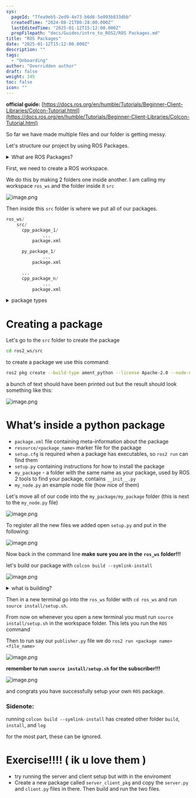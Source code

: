 ```yaml
---
sys:
  pageId: "7fea9eb5-2ed9-4e73-b6d6-5e093b833dbb"
  createdTime: "2024-08-21T00:28:00.000Z"
  lastEditedTime: "2025-01-12T15:12:00.000Z"
  propFilepath: "docs/Guides/intro_to_ROS2/ROS Packages.md"
title: "ROS Packages"
date: "2025-01-12T15:12:00.000Z"
description: ""
tags:
  - "Onboarding"
author: "Overridden author"
draft: false
weight: 145
toc: false
icon: ""
---
```


**official guide:** [https://docs.ros.org/en/humble/Tutorials/Beginner-Client-Libraries/Colcon-Tutorial.html](https://docs.ros.org/en/humble/Tutorials/Beginner-Client-Libraries/Colcon-Tutorial.html)

So far we have made multiple files and our folder is getting messy.

Let's structure our project by using ROS Packages.

<details>

<summary>What are ROS Packages?</summary>

ROS Packages are, as the name implies, packages of code that are highly sharable between ROS developers.

They consist of a folder, `package.xml` file, and source code

```python
      cpp_package_1/
		      ... imagine much code files here ..
          package.xml
```

</details>

First, we need to create a ROS workspace.

We do this by making 2 folders one inside another. I am calling my workspace `ros_ws` and the folder inside it `src`

![image.png](https://prod-files-secure.s3.us-west-2.amazonaws.com/d518164a-d88e-44d1-a4ee-3adb3bd8bce0/70706947-fd18-4537-a67b-e12946812d31/image.png?X-Amz-Algorithm=AWS4-HMAC-SHA256&X-Amz-Content-Sha256=UNSIGNED-PAYLOAD&X-Amz-Credential=ASIAZI2LB4663TSLOGMH%2F20250416%2Fus-west-2%2Fs3%2Faws4_request&X-Amz-Date=20250416T161051Z&X-Amz-Expires=3600&X-Amz-Security-Token=IQoJb3JpZ2luX2VjEMD%2F%2F%2F%2F%2F%2F%2F%2F%2F%2FwEaCXVzLXdlc3QtMiJHMEUCIFKLCItYqJ8ATXOP%2FTo4q4Jaq4aigPb5ki4tRnVc9uPAAiEA%2BvRuzI5xU8anpLVJQ4DblfSDNU621NqbTuVSxitOY%2Boq%2FwMISRAAGgw2Mzc0MjMxODM4MDUiDM39MquNT8CxUmtr0SrcA2BiKwSVRIOyBbMNuG1ZevwNnpWG2zEevtVZSxo79oFGtTnytzonnKjYun5jgO8yQDZ%2Bui%2BKoIZ0J1EYP0GT35%2F5S8Pb96wyemGJkSYshyKKF0%2BaakGhpYgWD61mZO%2B3kVObyfVkwq1c9P0T%2BUt97%2Bac%2FsXMhFXNjZLrba7mGda0Y9E16FKv9COnAyXo00rhvvjxOmGFmpdQPOLgt%2FJ3NxCCOiiwGU1OHkwpHQQKBCDX%2BEtFDTaDKW%2FYRp5ki3Ad77ZQ0df8GwhDVNH9byEy9Le4MTPlOFoBUqrFQ%2FcNsyEVa9DHQRg2aJL46xOK4Ln%2BhiZF3a2qlUzWXvCuIcmmZzDTLzAYYKejQAPqNIX7qGsQJnMVAaJXgBYMtRojfz2xcqS%2BNSoEGKaT8u06980ZhozR2Nm2zd3zN0jcpJbTb3RmcpWr7xT3Nrezb8AXBUh56lJeK8bzpoOlscjW1A55g4BZraXEo%2BSIqGS9c3CM6GWJU1FzzQ0sf%2BZmUp66gShAe%2FdtCvfmo%2Fp4ZGGVUtHDbAzfCsvXOsxBvCNzVpQXjvJfI8HOjpSk5fngAPjYWACZbDw63zzvcXRqHXLes4vOkl89SsfZ9lfycIspmfsthrw0q%2BMT0pLmgnmRBrUTMPmq%2F78GOqUB%2FkRWhGwtFgK4%2FDGXaKFP2cBeryZc49CdM8UdclLqyixKX6222028MoZ5CmFM6M8NpVoMf2lLXtOvmU9yp2P2iqBYqHOVqCfPhGdiGQ7nUXmO8bldPHC3SyMZYIY8yVseVJhovSuDF1P%2FayqAmExFwDWJV7n%2FlqRcUq36VMaq7g7La8cwy5mxXiYGt7mvYC9Y9nqY2vwbR7bjF5Pk1HXRGop7Xiu9&X-Amz-Signature=96900e902c94cc6fb4756ac63a788857de8dca64037a79cdda5262cbc1b7d428&X-Amz-SignedHeaders=host&x-id=GetObject)

Then inside this `src` folder is where we put all of our packages.

```python
ros_ws/
    src/
      cpp_package_1/
		      ...
          package.xml

      py_package_1/
		      ...
          package.xml

      ...
      cpp_package_n/
		      ...
          package.xml

```

<details>

<summary>package types</summary>

packages can be either `C++` or python.

the intern file structure is different for each but for this guide we will stick to creating python packages

</details>

# Creating a package

Let's go to the `src` folder to create the package

```bash
cd ros2_ws/src
```

to create a package we use this command:

```bash
ros2 pkg create --build-type ament_python --license Apache-2.0 --node-name my_node my_package
```

a bunch of text should have been printed out but the result should look something like this:

![image.png](https://prod-files-secure.s3.us-west-2.amazonaws.com/d518164a-d88e-44d1-a4ee-3adb3bd8bce0/e6cf1e3f-8512-4a3e-b131-079f800bf3e8/image.png?X-Amz-Algorithm=AWS4-HMAC-SHA256&X-Amz-Content-Sha256=UNSIGNED-PAYLOAD&X-Amz-Credential=ASIAZI2LB4663TSLOGMH%2F20250416%2Fus-west-2%2Fs3%2Faws4_request&X-Amz-Date=20250416T161051Z&X-Amz-Expires=3600&X-Amz-Security-Token=IQoJb3JpZ2luX2VjEMD%2F%2F%2F%2F%2F%2F%2F%2F%2F%2FwEaCXVzLXdlc3QtMiJHMEUCIFKLCItYqJ8ATXOP%2FTo4q4Jaq4aigPb5ki4tRnVc9uPAAiEA%2BvRuzI5xU8anpLVJQ4DblfSDNU621NqbTuVSxitOY%2Boq%2FwMISRAAGgw2Mzc0MjMxODM4MDUiDM39MquNT8CxUmtr0SrcA2BiKwSVRIOyBbMNuG1ZevwNnpWG2zEevtVZSxo79oFGtTnytzonnKjYun5jgO8yQDZ%2Bui%2BKoIZ0J1EYP0GT35%2F5S8Pb96wyemGJkSYshyKKF0%2BaakGhpYgWD61mZO%2B3kVObyfVkwq1c9P0T%2BUt97%2Bac%2FsXMhFXNjZLrba7mGda0Y9E16FKv9COnAyXo00rhvvjxOmGFmpdQPOLgt%2FJ3NxCCOiiwGU1OHkwpHQQKBCDX%2BEtFDTaDKW%2FYRp5ki3Ad77ZQ0df8GwhDVNH9byEy9Le4MTPlOFoBUqrFQ%2FcNsyEVa9DHQRg2aJL46xOK4Ln%2BhiZF3a2qlUzWXvCuIcmmZzDTLzAYYKejQAPqNIX7qGsQJnMVAaJXgBYMtRojfz2xcqS%2BNSoEGKaT8u06980ZhozR2Nm2zd3zN0jcpJbTb3RmcpWr7xT3Nrezb8AXBUh56lJeK8bzpoOlscjW1A55g4BZraXEo%2BSIqGS9c3CM6GWJU1FzzQ0sf%2BZmUp66gShAe%2FdtCvfmo%2Fp4ZGGVUtHDbAzfCsvXOsxBvCNzVpQXjvJfI8HOjpSk5fngAPjYWACZbDw63zzvcXRqHXLes4vOkl89SsfZ9lfycIspmfsthrw0q%2BMT0pLmgnmRBrUTMPmq%2F78GOqUB%2FkRWhGwtFgK4%2FDGXaKFP2cBeryZc49CdM8UdclLqyixKX6222028MoZ5CmFM6M8NpVoMf2lLXtOvmU9yp2P2iqBYqHOVqCfPhGdiGQ7nUXmO8bldPHC3SyMZYIY8yVseVJhovSuDF1P%2FayqAmExFwDWJV7n%2FlqRcUq36VMaq7g7La8cwy5mxXiYGt7mvYC9Y9nqY2vwbR7bjF5Pk1HXRGop7Xiu9&X-Amz-Signature=99c604cecc3383911a4da34b50800ae2f1d4f9f4df120704811491986bb7e2b2&X-Amz-SignedHeaders=host&x-id=GetObject)

# What’s inside a python package

- `package.xml` file containing meta-information about the package
- `resource/<package_name>` marker file for the package
- `setup.cfg` is required when a package has executables, so `ros2 run` can find them
- `setup.py` containing instructions for how to install the package
- `my_package` - a folder with the same name as your package, used by ROS 2 tools to find your package, contains `__init__.py`
- `my_node.py` an example node file (how nice of them)

Let's move all of our code into the `my_package/my_package` folder (this is next to the `my_node.py` file)

![image.png](https://prod-files-secure.s3.us-west-2.amazonaws.com/d518164a-d88e-44d1-a4ee-3adb3bd8bce0/9ce58f11-0da9-4d3e-b86d-506a9685d378/image.png?X-Amz-Algorithm=AWS4-HMAC-SHA256&X-Amz-Content-Sha256=UNSIGNED-PAYLOAD&X-Amz-Credential=ASIAZI2LB4663TSLOGMH%2F20250416%2Fus-west-2%2Fs3%2Faws4_request&X-Amz-Date=20250416T161051Z&X-Amz-Expires=3600&X-Amz-Security-Token=IQoJb3JpZ2luX2VjEMD%2F%2F%2F%2F%2F%2F%2F%2F%2F%2FwEaCXVzLXdlc3QtMiJHMEUCIFKLCItYqJ8ATXOP%2FTo4q4Jaq4aigPb5ki4tRnVc9uPAAiEA%2BvRuzI5xU8anpLVJQ4DblfSDNU621NqbTuVSxitOY%2Boq%2FwMISRAAGgw2Mzc0MjMxODM4MDUiDM39MquNT8CxUmtr0SrcA2BiKwSVRIOyBbMNuG1ZevwNnpWG2zEevtVZSxo79oFGtTnytzonnKjYun5jgO8yQDZ%2Bui%2BKoIZ0J1EYP0GT35%2F5S8Pb96wyemGJkSYshyKKF0%2BaakGhpYgWD61mZO%2B3kVObyfVkwq1c9P0T%2BUt97%2Bac%2FsXMhFXNjZLrba7mGda0Y9E16FKv9COnAyXo00rhvvjxOmGFmpdQPOLgt%2FJ3NxCCOiiwGU1OHkwpHQQKBCDX%2BEtFDTaDKW%2FYRp5ki3Ad77ZQ0df8GwhDVNH9byEy9Le4MTPlOFoBUqrFQ%2FcNsyEVa9DHQRg2aJL46xOK4Ln%2BhiZF3a2qlUzWXvCuIcmmZzDTLzAYYKejQAPqNIX7qGsQJnMVAaJXgBYMtRojfz2xcqS%2BNSoEGKaT8u06980ZhozR2Nm2zd3zN0jcpJbTb3RmcpWr7xT3Nrezb8AXBUh56lJeK8bzpoOlscjW1A55g4BZraXEo%2BSIqGS9c3CM6GWJU1FzzQ0sf%2BZmUp66gShAe%2FdtCvfmo%2Fp4ZGGVUtHDbAzfCsvXOsxBvCNzVpQXjvJfI8HOjpSk5fngAPjYWACZbDw63zzvcXRqHXLes4vOkl89SsfZ9lfycIspmfsthrw0q%2BMT0pLmgnmRBrUTMPmq%2F78GOqUB%2FkRWhGwtFgK4%2FDGXaKFP2cBeryZc49CdM8UdclLqyixKX6222028MoZ5CmFM6M8NpVoMf2lLXtOvmU9yp2P2iqBYqHOVqCfPhGdiGQ7nUXmO8bldPHC3SyMZYIY8yVseVJhovSuDF1P%2FayqAmExFwDWJV7n%2FlqRcUq36VMaq7g7La8cwy5mxXiYGt7mvYC9Y9nqY2vwbR7bjF5Pk1HXRGop7Xiu9&X-Amz-Signature=45df1298b3c5bb48c1df1ca965206529f207d1479654d8065a4b5897bb985e91&X-Amz-SignedHeaders=host&x-id=GetObject)

To register all the new files we added open `setup.py` and put in the following:

![image.png](https://prod-files-secure.s3.us-west-2.amazonaws.com/d518164a-d88e-44d1-a4ee-3adb3bd8bce0/1cd7c262-4cae-4496-9d75-c178537d24a2/image.png?X-Amz-Algorithm=AWS4-HMAC-SHA256&X-Amz-Content-Sha256=UNSIGNED-PAYLOAD&X-Amz-Credential=ASIAZI2LB4663TSLOGMH%2F20250416%2Fus-west-2%2Fs3%2Faws4_request&X-Amz-Date=20250416T161051Z&X-Amz-Expires=3600&X-Amz-Security-Token=IQoJb3JpZ2luX2VjEMD%2F%2F%2F%2F%2F%2F%2F%2F%2F%2FwEaCXVzLXdlc3QtMiJHMEUCIFKLCItYqJ8ATXOP%2FTo4q4Jaq4aigPb5ki4tRnVc9uPAAiEA%2BvRuzI5xU8anpLVJQ4DblfSDNU621NqbTuVSxitOY%2Boq%2FwMISRAAGgw2Mzc0MjMxODM4MDUiDM39MquNT8CxUmtr0SrcA2BiKwSVRIOyBbMNuG1ZevwNnpWG2zEevtVZSxo79oFGtTnytzonnKjYun5jgO8yQDZ%2Bui%2BKoIZ0J1EYP0GT35%2F5S8Pb96wyemGJkSYshyKKF0%2BaakGhpYgWD61mZO%2B3kVObyfVkwq1c9P0T%2BUt97%2Bac%2FsXMhFXNjZLrba7mGda0Y9E16FKv9COnAyXo00rhvvjxOmGFmpdQPOLgt%2FJ3NxCCOiiwGU1OHkwpHQQKBCDX%2BEtFDTaDKW%2FYRp5ki3Ad77ZQ0df8GwhDVNH9byEy9Le4MTPlOFoBUqrFQ%2FcNsyEVa9DHQRg2aJL46xOK4Ln%2BhiZF3a2qlUzWXvCuIcmmZzDTLzAYYKejQAPqNIX7qGsQJnMVAaJXgBYMtRojfz2xcqS%2BNSoEGKaT8u06980ZhozR2Nm2zd3zN0jcpJbTb3RmcpWr7xT3Nrezb8AXBUh56lJeK8bzpoOlscjW1A55g4BZraXEo%2BSIqGS9c3CM6GWJU1FzzQ0sf%2BZmUp66gShAe%2FdtCvfmo%2Fp4ZGGVUtHDbAzfCsvXOsxBvCNzVpQXjvJfI8HOjpSk5fngAPjYWACZbDw63zzvcXRqHXLes4vOkl89SsfZ9lfycIspmfsthrw0q%2BMT0pLmgnmRBrUTMPmq%2F78GOqUB%2FkRWhGwtFgK4%2FDGXaKFP2cBeryZc49CdM8UdclLqyixKX6222028MoZ5CmFM6M8NpVoMf2lLXtOvmU9yp2P2iqBYqHOVqCfPhGdiGQ7nUXmO8bldPHC3SyMZYIY8yVseVJhovSuDF1P%2FayqAmExFwDWJV7n%2FlqRcUq36VMaq7g7La8cwy5mxXiYGt7mvYC9Y9nqY2vwbR7bjF5Pk1HXRGop7Xiu9&X-Amz-Signature=2e31e31bb5b676c470b2a037b3bca9995a076f9dc2b2ec245dd1c0cdbe877f92&X-Amz-SignedHeaders=host&x-id=GetObject)

Now back in the command line **make sure you are in the** **`ros_ws`** **folder!!!**

let's build our package with `colcon build --symlink-install`

![image.png](https://prod-files-secure.s3.us-west-2.amazonaws.com/d518164a-d88e-44d1-a4ee-3adb3bd8bce0/2f2a0d27-b173-48fd-b189-5f5c0ce65619/image.png?X-Amz-Algorithm=AWS4-HMAC-SHA256&X-Amz-Content-Sha256=UNSIGNED-PAYLOAD&X-Amz-Credential=ASIAZI2LB4663TSLOGMH%2F20250416%2Fus-west-2%2Fs3%2Faws4_request&X-Amz-Date=20250416T161051Z&X-Amz-Expires=3600&X-Amz-Security-Token=IQoJb3JpZ2luX2VjEMD%2F%2F%2F%2F%2F%2F%2F%2F%2F%2FwEaCXVzLXdlc3QtMiJHMEUCIFKLCItYqJ8ATXOP%2FTo4q4Jaq4aigPb5ki4tRnVc9uPAAiEA%2BvRuzI5xU8anpLVJQ4DblfSDNU621NqbTuVSxitOY%2Boq%2FwMISRAAGgw2Mzc0MjMxODM4MDUiDM39MquNT8CxUmtr0SrcA2BiKwSVRIOyBbMNuG1ZevwNnpWG2zEevtVZSxo79oFGtTnytzonnKjYun5jgO8yQDZ%2Bui%2BKoIZ0J1EYP0GT35%2F5S8Pb96wyemGJkSYshyKKF0%2BaakGhpYgWD61mZO%2B3kVObyfVkwq1c9P0T%2BUt97%2Bac%2FsXMhFXNjZLrba7mGda0Y9E16FKv9COnAyXo00rhvvjxOmGFmpdQPOLgt%2FJ3NxCCOiiwGU1OHkwpHQQKBCDX%2BEtFDTaDKW%2FYRp5ki3Ad77ZQ0df8GwhDVNH9byEy9Le4MTPlOFoBUqrFQ%2FcNsyEVa9DHQRg2aJL46xOK4Ln%2BhiZF3a2qlUzWXvCuIcmmZzDTLzAYYKejQAPqNIX7qGsQJnMVAaJXgBYMtRojfz2xcqS%2BNSoEGKaT8u06980ZhozR2Nm2zd3zN0jcpJbTb3RmcpWr7xT3Nrezb8AXBUh56lJeK8bzpoOlscjW1A55g4BZraXEo%2BSIqGS9c3CM6GWJU1FzzQ0sf%2BZmUp66gShAe%2FdtCvfmo%2Fp4ZGGVUtHDbAzfCsvXOsxBvCNzVpQXjvJfI8HOjpSk5fngAPjYWACZbDw63zzvcXRqHXLes4vOkl89SsfZ9lfycIspmfsthrw0q%2BMT0pLmgnmRBrUTMPmq%2F78GOqUB%2FkRWhGwtFgK4%2FDGXaKFP2cBeryZc49CdM8UdclLqyixKX6222028MoZ5CmFM6M8NpVoMf2lLXtOvmU9yp2P2iqBYqHOVqCfPhGdiGQ7nUXmO8bldPHC3SyMZYIY8yVseVJhovSuDF1P%2FayqAmExFwDWJV7n%2FlqRcUq36VMaq7g7La8cwy5mxXiYGt7mvYC9Y9nqY2vwbR7bjF5Pk1HXRGop7Xiu9&X-Amz-Signature=41fad637e787c070769d8cbbe05e933fc1fa450784b8d3cb280d87ac8a143d0f&X-Amz-SignedHeaders=host&x-id=GetObject)

<details>

<summary>what is building?</summary>

if you are a CS major at Rose-Hulman you will learn the answer to this in CSSE132

but TLDR; is it combines all the code files into one program that can be run easily 

</details>

Then in a new terminal go into the `ros_ws` folder with `cd ros_ws` and run `source install/setup.sh`. 

From now on whenever you open a new terminal you must run `source install/setup.sh` in the workspace folder. This lets you run the `ROS` command

Then to run say our `publisher.py` file we do `ros2 run <package name> <file_name>`

![image.png](https://prod-files-secure.s3.us-west-2.amazonaws.com/d518164a-d88e-44d1-a4ee-3adb3bd8bce0/4f4b1219-3a44-4632-aa0a-ce3471699f59/image.png?X-Amz-Algorithm=AWS4-HMAC-SHA256&X-Amz-Content-Sha256=UNSIGNED-PAYLOAD&X-Amz-Credential=ASIAZI2LB4663TSLOGMH%2F20250416%2Fus-west-2%2Fs3%2Faws4_request&X-Amz-Date=20250416T161051Z&X-Amz-Expires=3600&X-Amz-Security-Token=IQoJb3JpZ2luX2VjEMD%2F%2F%2F%2F%2F%2F%2F%2F%2F%2FwEaCXVzLXdlc3QtMiJHMEUCIFKLCItYqJ8ATXOP%2FTo4q4Jaq4aigPb5ki4tRnVc9uPAAiEA%2BvRuzI5xU8anpLVJQ4DblfSDNU621NqbTuVSxitOY%2Boq%2FwMISRAAGgw2Mzc0MjMxODM4MDUiDM39MquNT8CxUmtr0SrcA2BiKwSVRIOyBbMNuG1ZevwNnpWG2zEevtVZSxo79oFGtTnytzonnKjYun5jgO8yQDZ%2Bui%2BKoIZ0J1EYP0GT35%2F5S8Pb96wyemGJkSYshyKKF0%2BaakGhpYgWD61mZO%2B3kVObyfVkwq1c9P0T%2BUt97%2Bac%2FsXMhFXNjZLrba7mGda0Y9E16FKv9COnAyXo00rhvvjxOmGFmpdQPOLgt%2FJ3NxCCOiiwGU1OHkwpHQQKBCDX%2BEtFDTaDKW%2FYRp5ki3Ad77ZQ0df8GwhDVNH9byEy9Le4MTPlOFoBUqrFQ%2FcNsyEVa9DHQRg2aJL46xOK4Ln%2BhiZF3a2qlUzWXvCuIcmmZzDTLzAYYKejQAPqNIX7qGsQJnMVAaJXgBYMtRojfz2xcqS%2BNSoEGKaT8u06980ZhozR2Nm2zd3zN0jcpJbTb3RmcpWr7xT3Nrezb8AXBUh56lJeK8bzpoOlscjW1A55g4BZraXEo%2BSIqGS9c3CM6GWJU1FzzQ0sf%2BZmUp66gShAe%2FdtCvfmo%2Fp4ZGGVUtHDbAzfCsvXOsxBvCNzVpQXjvJfI8HOjpSk5fngAPjYWACZbDw63zzvcXRqHXLes4vOkl89SsfZ9lfycIspmfsthrw0q%2BMT0pLmgnmRBrUTMPmq%2F78GOqUB%2FkRWhGwtFgK4%2FDGXaKFP2cBeryZc49CdM8UdclLqyixKX6222028MoZ5CmFM6M8NpVoMf2lLXtOvmU9yp2P2iqBYqHOVqCfPhGdiGQ7nUXmO8bldPHC3SyMZYIY8yVseVJhovSuDF1P%2FayqAmExFwDWJV7n%2FlqRcUq36VMaq7g7La8cwy5mxXiYGt7mvYC9Y9nqY2vwbR7bjF5Pk1HXRGop7Xiu9&X-Amz-Signature=862873fe3005a14f79bd7c78aef858824ada02ff578f02480928621e38d650b4&X-Amz-SignedHeaders=host&x-id=GetObject)

**remember to run** **`source install/setup.sh`** **for the subscriber!!!**

![image.png](https://prod-files-secure.s3.us-west-2.amazonaws.com/d518164a-d88e-44d1-a4ee-3adb3bd8bce0/02121119-dad4-49ec-8356-c956108b4243/image.png?X-Amz-Algorithm=AWS4-HMAC-SHA256&X-Amz-Content-Sha256=UNSIGNED-PAYLOAD&X-Amz-Credential=ASIAZI2LB4663TSLOGMH%2F20250416%2Fus-west-2%2Fs3%2Faws4_request&X-Amz-Date=20250416T161051Z&X-Amz-Expires=3600&X-Amz-Security-Token=IQoJb3JpZ2luX2VjEMD%2F%2F%2F%2F%2F%2F%2F%2F%2F%2FwEaCXVzLXdlc3QtMiJHMEUCIFKLCItYqJ8ATXOP%2FTo4q4Jaq4aigPb5ki4tRnVc9uPAAiEA%2BvRuzI5xU8anpLVJQ4DblfSDNU621NqbTuVSxitOY%2Boq%2FwMISRAAGgw2Mzc0MjMxODM4MDUiDM39MquNT8CxUmtr0SrcA2BiKwSVRIOyBbMNuG1ZevwNnpWG2zEevtVZSxo79oFGtTnytzonnKjYun5jgO8yQDZ%2Bui%2BKoIZ0J1EYP0GT35%2F5S8Pb96wyemGJkSYshyKKF0%2BaakGhpYgWD61mZO%2B3kVObyfVkwq1c9P0T%2BUt97%2Bac%2FsXMhFXNjZLrba7mGda0Y9E16FKv9COnAyXo00rhvvjxOmGFmpdQPOLgt%2FJ3NxCCOiiwGU1OHkwpHQQKBCDX%2BEtFDTaDKW%2FYRp5ki3Ad77ZQ0df8GwhDVNH9byEy9Le4MTPlOFoBUqrFQ%2FcNsyEVa9DHQRg2aJL46xOK4Ln%2BhiZF3a2qlUzWXvCuIcmmZzDTLzAYYKejQAPqNIX7qGsQJnMVAaJXgBYMtRojfz2xcqS%2BNSoEGKaT8u06980ZhozR2Nm2zd3zN0jcpJbTb3RmcpWr7xT3Nrezb8AXBUh56lJeK8bzpoOlscjW1A55g4BZraXEo%2BSIqGS9c3CM6GWJU1FzzQ0sf%2BZmUp66gShAe%2FdtCvfmo%2Fp4ZGGVUtHDbAzfCsvXOsxBvCNzVpQXjvJfI8HOjpSk5fngAPjYWACZbDw63zzvcXRqHXLes4vOkl89SsfZ9lfycIspmfsthrw0q%2BMT0pLmgnmRBrUTMPmq%2F78GOqUB%2FkRWhGwtFgK4%2FDGXaKFP2cBeryZc49CdM8UdclLqyixKX6222028MoZ5CmFM6M8NpVoMf2lLXtOvmU9yp2P2iqBYqHOVqCfPhGdiGQ7nUXmO8bldPHC3SyMZYIY8yVseVJhovSuDF1P%2FayqAmExFwDWJV7n%2FlqRcUq36VMaq7g7La8cwy5mxXiYGt7mvYC9Y9nqY2vwbR7bjF5Pk1HXRGop7Xiu9&X-Amz-Signature=05b453a0ffd469c4cc86084cbdfcae110ba8787e4206f7d4959d1d1fbe84b2b6&X-Amz-SignedHeaders=host&x-id=GetObject)

and congrats you have successfully setup your own `ROS` package.

### Sidenote:

running `colcon build --symlink-install` has created other folder `build`, `install`, and `log`

for the most part, these can be ignored.

# Exercise!!!! ( ik u love them )

- try running the server and client setup but with in the enviroment
- Create a new package called `server_client_pkg` and copy the `server.py` and `client.py` files in there. Then build and run the two files.
